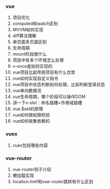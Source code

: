 ### vue

1. 项目优化
2. computed和watch区别
3. MVVM如何实现
4. diff算法理解
5. 单页面多页面区别
6. 生命周期
7. mount阶段做什么
8. 项目中有多个环境怎么处理
9. v-once是如何实现的
10. vue项目比起传统项目有什么优势
11. vue如何实现自定义指令
12. vue项目中状态判断如何处理，比如判断登录状态
13. vue单向数据流
14. vue生命周期，哪个阶段可以操作DOM
15. 讲一下v-slot：命名插槽+作用域插槽
16. vue.$set的原理
17. vue如何做权限校验
18. vue如何收集依赖的

### vuex

1. vuex包括哪些内容

### vue-router

1. vue-router钩子介绍
2. 懒加载实现
3. location.href和vue-router跳转有什么区别